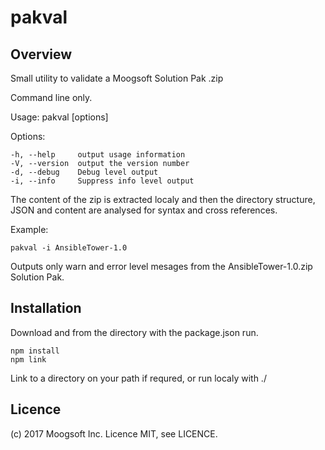 # pakval

## Overview

Small utility to validate a Moogsoft Solution Pak .zip

Command line only.

  Usage: pakval [options] <zip file>

  Options:
  
    -h, --help     output usage information
    -V, --version  output the version number
    -d, --debug    Debug level output
    -i, --info     Suppress info level output

The content of the zip is extracted localy and then the directory structure, JSON and content are analysed for syntax and cross references.

Example:

 `pakval -i AnsibleTower-1.0`
 
Outputs only warn and error level mesages from the AnsibleTower-1.0.zip Solution Pak.

## Installation

Download and from the directory with the package.json run.

    npm install
    npm link

Link to a directory on your path if requred, or run localy with ./

## Licence

(c) 2017 Moogsoft Inc. Licence MIT, see LICENCE.
